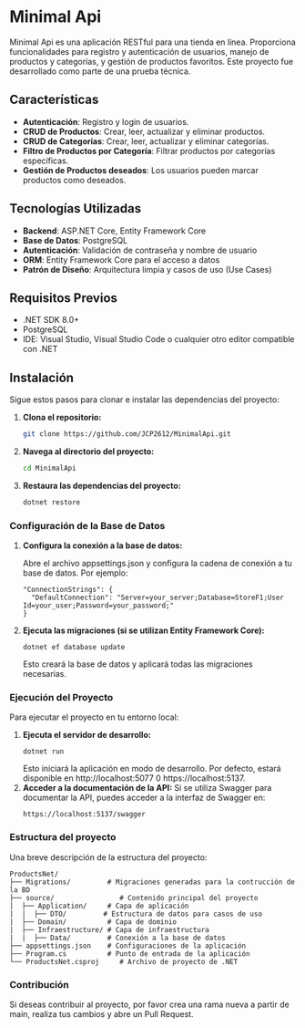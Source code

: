 # Minimal Api

Minimal Api es una aplicación RESTful para una tienda en línea. Proporciona funcionalidades para registro y autenticación de usuarios, manejo de productos y categorías, y gestión de productos favoritos. Este proyecto fue desarrollado como parte de una prueba técnica.

## Características

- **Autenticación**: Registro y login de usuarios.
- **CRUD de Productos**: Crear, leer, actualizar y eliminar productos.
- **CRUD de Categorías**: Crear, leer, actualizar y eliminar categorías.
- **Filtro de Productos por Categoría**: Filtrar productos por categorías específicas.
- **Gestión de Productos deseados**: Los usuarios pueden marcar productos como deseados.

## Tecnologías Utilizadas

- **Backend**: ASP.NET Core, Entity Framework Core
- **Base de Datos**: PostgreSQL
- **Autenticación**: Validación de contraseña y nombre de usuario
- **ORM**: Entity Framework Core para el acceso a datos
- **Patrón de Diseño**: Arquitectura limpia y casos de uso (Use Cases)

## Requisitos Previos

- .NET SDK 8.0+
- PostgreSQL
- IDE: Visual Studio, Visual Studio Code o cualquier otro editor compatible con .NET

## Instalación

Sigue estos pasos para clonar e instalar las dependencias del proyecto:

1. **Clona el repositorio:**

   ```bash
   git clone https://github.com/JCP2612/MinimalApi.git
   ```
2. **Navega al directorio del proyecto:**

   ```bash
   cd MinimalApi
   ```
3. **Restaura las dependencias del proyecto:**

   ```bash
   dotnet restore
   ```

### Configuración de la Base de Datos
1. **Configura la conexión a la base de datos:**

   Abre el archivo appsettings.json y configura la cadena de conexión a tu base de datos. Por ejemplo:
    
   ```
   "ConnectionStrings": {
     "DefaultConnection": "Server=your_server;Database=StoreF1;User Id=your_user;Password=your_password;"
   }
   ```
2. **Ejecuta las migraciones (si se utilizan Entity Framework Core):**
   ```
   dotnet ef database update
   ```
   Esto creará la base de datos y aplicará todas las migraciones necesarias.

### Ejecución del Proyecto
Para ejecutar el proyecto en tu entorno local:

1. **Ejecuta el servidor de desarrollo:**
   ```
   dotnet run
   ```
   Esto iniciará la aplicación en modo de desarrollo. Por defecto, estará disponible en http://localhost:5077 0 https://localhost:5137.
2. **Acceder a la documentación de la API:**
   Si se utiliza Swagger para documentar la API, puedes acceder a la interfaz de Swagger en:
   ```
   https://localhost:5137/swagger
   ```

### Estructura del proyecto
Una breve descripción de la estructura del proyecto:
```
ProductsNet/
├── Migrations/         # Migraciones generadas para la contrucción de la BD
├── source/                # Contenido principal del proyecto
|  ├── Application/     # Capa de aplicación
|  |  ├── DTO/         # Estructura de datos para casos de uso
|  ├── Domain/          # Capa de dominio
|  ├── Infraestructure/ # Capa de infraestructura
|  |  ├── Data/         # Conexión a la base de datos
├── appsettings.json    # Configuraciones de la aplicación
├── Program.cs          # Punto de entrada de la aplicación
└── ProductsNet.csproj     # Archivo de proyecto de .NET
```
### Contribución
Si deseas contribuir al proyecto, por favor crea una rama nueva a partir de main, realiza tus cambios y abre un Pull Request.
